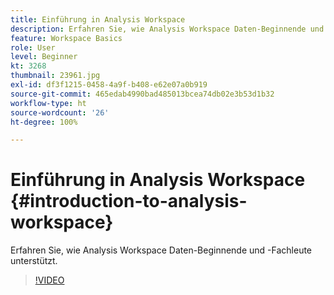 ```yaml
---
title: Einführung in Analysis Workspace
description: Erfahren Sie, wie Analysis Workspace Daten-Beginnende und -Fachleute unterstützt.
feature: Workspace Basics
role: User
level: Beginner
kt: 3268
thumbnail: 23961.jpg
exl-id: df3f1215-0458-4a9f-b408-e62e07a0b919
source-git-commit: 465edab4990bad485013bcea74db02e3b53d1b32
workflow-type: ht
source-wordcount: '26'
ht-degree: 100%

---
```


# Einführung in Analysis Workspace {#introduction-to-analysis-workspace}

Erfahren Sie, wie Analysis Workspace Daten-Beginnende und -Fachleute unterstützt.

>[!VIDEO](https://video.tv.adobe.com/v/28165/?quality=12)
